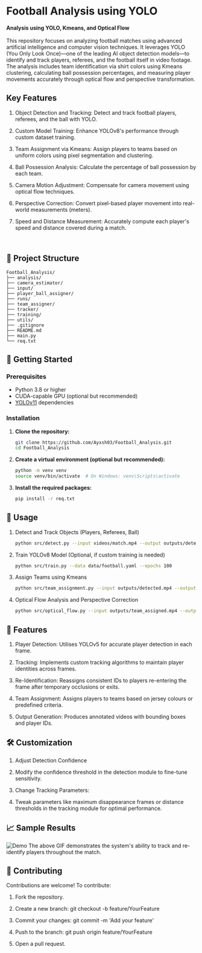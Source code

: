 # Football Analysis using YOLO

**Analysis using YOLO, Kmeans, and Optical Flow**<br><br>
This repository focuses on analyzing football matches using advanced artificial intelligence and computer vision techniques. It leverages YOLO (You Only Look Once)—one of the leading AI object detection models—to identify and track players, referees, and the football itself in video footage. The analysis includes team identification via shirt colors using Kmeans clustering, calculating ball possession percentages, and measuring player movements accurately through optical flow and perspective transformation.

## Key Features
1. Object Detection and Tracking: Detect and track football players, referees, and the ball with YOLO.

2. Custom Model Training: Enhance YOLOv8's performance through custom dataset training.

3. Team Assignment via Kmeans: Assign players to teams based on uniform colors using pixel segmentation and clustering.

4. Ball Possession Analysis: Calculate the percentage of ball possession by each team.

5. Camera Motion Adjustment: Compensate for camera movement using optical flow techniques.

6. Perspective Correction: Convert pixel-based player movement into real-world measurements (meters).

7. Speed and Distance Measurement: Accurately compute each player's speed and distance covered during a match.
<br>

## 📁 Project Structure
```
Football_Analysis/
├── analysis/
├── camera_estimator/
├── input/
├── player_ball_assigner/
├── runs/
├── team_assigner/
├── tracker/
├── training/
├── utils/
├── .gitignore
├── README.md
├── main.py
└── req.txt      
```

## 🚀 Getting Started

### Prerequisites

- Python 3.8 or higher
- CUDA-capable GPU (optional but recommended)
- [YOLOv11](https://github.com/ultralytics/yolov11) dependencies

### Installation

1. **Clone the repository:**

   ```bash
   git clone https://github.com/Ayxsh03/Football_Analysis.git
   cd Football_Analysis
   ```
2. **Create a virtual environment (optional but recommended):**

    ```bash
    python -m venv venv
    source venv/bin/activate  # On Windows: venv\Scripts\activate
    ```
3. **Install the required packages:**
    ```bash
    pip install -r req.txt
    ```


## 🎯 Usage
1. Detect and Track Objects (Players, Referees, Ball)

    ```bash
    python src/detect.py --input videos/match.mp4 --output outputs/detected.mp4
    ```
2. Train YOLOv8 Model (Optional, if custom training is needed)
    ```bash
    python src/train.py --data data/football.yaml --epochs 100
    ```
3. Assign Teams using Kmeans
    ```bash
    python src/team_assignment.py --input outputs/detected.mp4 --output outputs/team_assigned.mp4
    ```
4. Optical Flow Analysis and Perspective Correction
    ```bash
    python src/optical_flow.py --input outputs/team_assigned.mp4 --output outputs/analysis.mp4
    ```

## 🧠 Features
1. Player Detection: Utilises YOLOv5 for accurate player detection in each frame.

2. Tracking: Implements custom tracking algorithms to maintain player identities across frames.

3. Re-Identification: Reassigns consistent IDs to players re-entering the frame after temporary occlusions or exits.

4. Team Assignment: Assigns players to teams based on jersey colours or predefined criteria.

5. Output Generation: Produces annotated videos with bounding boxes and player IDs.

## 🛠️ Customization
1. Adjust Detection Confidence

2. Modify the confidence threshold in the detection module to fine-tune sensitivity.

3. Change Tracking Parameters:

4. Tweak parameters like maximum disappearance frames or distance thresholds in the tracking module for optimal performance.

## 📈 Sample Results
![Demo](runs/output.gif)
The above GIF demonstrates the system's ability to track and re-identify players throughout the match.

## 🤝 Contributing
Contributions are welcome! To contribute:

1. Fork the repository.

2. Create a new branch: git checkout -b feature/YourFeature

3. Commit your changes: git commit -m 'Add your feature'

4. Push to the branch: git push origin feature/YourFeature

5. Open a pull request.


